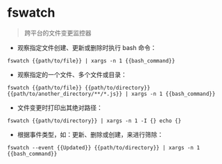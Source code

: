# fswatch

> 跨平台的文件变更监控器

- 观察指定文件创建、更新或删除时执行 bash 命令：

`fswatch {{path/to/file}} | xargs -n 1 {{bash_command}}`

- 观察指定的一个文件、多个文件或目录：

`fswatch {{path/to/file}} {{path/to/directory}} {{path/to/another_directory/**/*.js}} | xargs -n 1 {{bash_command}}`

- 文件变更时打印出其绝对路径：

`fswatch {{path/to/directory}} | xargs -n 1 -I {} echo {}`

- 根据事件类型，如：更新、删除或创建，来进行筛除：

`fswatch --event {{Updated}} {{path/to/directory}} | xargs -n 1 {{bash_command}}`

[#]: contributors: ([李峰])